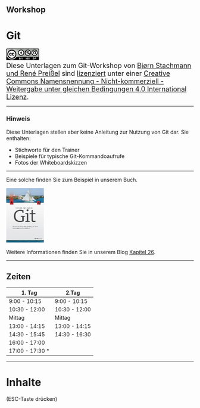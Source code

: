 ## Workshop

# Git

<font size="4">
<a rel="license" href="http://creativecommons.org/licenses/by-nc-sa/4.0/"><img alt="Creative Commons Lizenzvertrag" style="border-width:0" src="/cc-by-nc-sa-4.0.png" /></a><br /><span xmlns:dct="http://purl.org/dc/terms/" property="dct:title">Diese Unterlagen zum Git-Workshop</span> von <a xmlns:cc="http://creativecommons.org/ns#" href="https://github.com/kapitel26/kapitel26.github.com" property="cc:attributionName" rel="cc:attributionURL">Bjørn Stachmann und René Preißel</a> sind <a href="LICENSE">lizenziert</a> unter einer <a rel="license" href="http://creativecommons.org/licenses/by-nc-sa/4.0/">Creative Commons Namensnennung - Nicht-kommerziell - Weitergabe unter gleichen Bedingungen 4.0 International Lizenz</a>.
</font>

_________________________________________

### Hinweis


Diese Unterlagen stellen aber keine Anleitung zur Nutzung von Git dar. Sie enthalten:

 * Stichworte für den Trainer
 * Beispiele für typische Git-Kommandoaufrufe
 * Fotos der Whiteboardskizzen
_________________________________________

Eine solche finden Sie zum Beispiel in unserem Buch.

<img src="abb/git-buch.png" width="20%"/>

Weitere Informationen finden Sie in unserem Blog [Kapitel 26](http://kapitel26.github.io).

_________________________________________

## Zeiten

| 1. Tag               | 2.Tag                |
|----------------------|----------------------|
|  9:00 - 10:15        |  9:00 - 10:15        |
| 10:30 - 12:00        | 10:30 - 12:00        |
|     Mittag           |     Mittag           |
| 13:00 - 14:15        | 13:00 - 14:15        |
| 14:30 - 15:45        | 14:30 - 16:30        |
| 16:00 - 17:00        |                      |
| 17:00 - 17:30 *      |                      |

_________________________________________


# Inhalte

(ESC-Taste drücken)